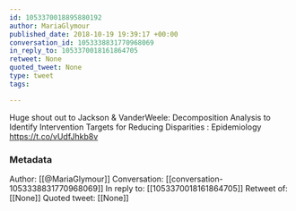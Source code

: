 ```yaml
---
id: 1053370018895880192
author: MariaGlymour
published_date: 2018-10-19 19:39:17 +00:00
conversation_id: 1053338831770968069
in_reply_to: 1053370018161864705
retweet: None
quoted_tweet: None
type: tweet
tags:

---
```


Huge shout out to Jackson &amp; VanderWeele: Decomposition Analysis to Identify Intervention Targets for Reducing Disparities : Epidemiology https://t.co/vUdfJhkb8v

### Metadata

Author: [[@MariaGlymour]]
Conversation: [[conversation-1053338831770968069]]
In reply to: [[1053370018161864705]]
Retweet of: [[None]]
Quoted tweet: [[None]]
